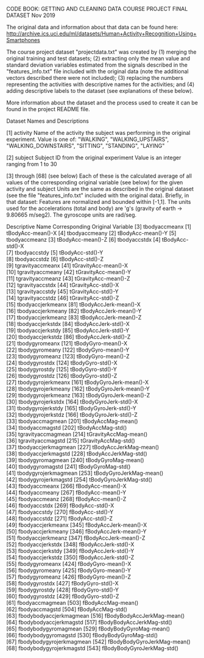 CODE BOOK: GETTING AND CLEANING DATA COURSE PROJECT FINAL DATASET
Nov 2019

The original data and information about that data can be found here:
http://archive.ics.uci.edu/ml/datasets/Human+Activity+Recognition+Using+Smartphones

The course project dataset "projectdata.txt" was created by (1) merging the original training and test datasets; (2) extracting only the mean value and standard deviation variables estimated from the signals described in the "features_info.txt" file included with the original data (note the additional vectors described there were not included); (3) replacing the numbers representing the activities with descriptive names for the activities; and (4) adding descriptive labels to the dataset (see explanations of these below).

More information about the dataset and the process used to create it can be found in the project README file.



Dataset Names and Descriptions

 [1] activity
        Name of the activity the subject was performing in the original experiment.
        Value is one of: "WALKING", "WALKING_UPSTAIRS", "WALKING_DOWNSTAIRS",
                "SITTING", "STANDING", "LAYING"
        
 [2] subject
        Subject ID from the original experiment
        Value is an integer ranging from 1 to 30

 [3] through [68] (see below)
        Each of these is the calculated average of all values of the corresponding 
                original variable (see below) for the given activity and subject
        Units are the same as described in the original dataset (see the file
                "features_info.txt" included with the original data). 
                Briefly, in that dataset:
                        Features are normalized and bounded within [-1,1].
                        The units used for the accelerations (total and body) are 'g's (gravity of earth -> 9.80665 m/seg2).
                        The gyroscope units are rad/seg.
 
 Descriptive Name               Corresponding Original Variable
 [3] tbodyaccmeanx              [1] tBodyAcc-mean()-X
 [4] tbodyaccmeany              [2] tBodyAcc-mean()-Y
 [5] tbodyaccmeanz              [3] tBodyAcc-mean()-Z
 [6] tbodyaccstdx               [4] tBodyAcc-std()-X        
 [7] tbodyaccstdy               [5] tBodyAcc-std()-Y            
 [8] tbodyaccstdz               [6] tBodyAcc-std()-Z          
 [9] tgravityaccmeanx          [41] tGravityAcc-mean()-X        
[10] tgravityaccmeany          [42] tGravityAcc-mean()-Y       
[11] tgravityaccmeanz          [43] tGravityAcc-mean()-Z        
[12] tgravityaccstdx           [44] tGravityAcc-std()-X        
[13] tgravityaccstdy           [45] tGravityAcc-std()-Y         
[14] tgravityaccstdz           [46] tGravityAcc-std()-Z        
[15] tbodyaccjerkmeanx         [81] tBodyAccJerk-mean()-X       
[16] tbodyaccjerkmeany         [82] tBodyAccJerk-mean()-Y      
[17] tbodyaccjerkmeanz         [83] tBodyAccJerk-mean()-Z       
[18] tbodyaccjerkstdx          [84] tBodyAccJerk-std()-X       
[19] tbodyaccjerkstdy          [85] tBodyAccJerk-std()-Y        
[20] tbodyaccjerkstdz          [86] tBodyAccJerk-std()-Z       
[21] tbodygyromeanx           [121] tBodyGyro-mean()-X          
[22] tbodygyromeany           [122] tBodyGyro-mean()-Y         
[23] tbodygyromeanz           [123] tBodyGyro-mean()-Z          
[24] tbodygyrostdx            [124] tBodyGyro-std()-X          
[25] tbodygyrostdy            [125] tBodyGyro-std()-Y           
[26] tbodygyrostdz            [126] tBodyGyro-std()-Z          
[27] tbodygyrojerkmeanx       [161] tBodyGyroJerk-mean()-X              
[28] tbodygyrojerkmeany       [162] tBodyGyroJerk-mean()-Y     
[29] tbodygyrojerkmeanz       [163] tBodyGyroJerk-mean()-Z      
[30] tbodygyrojerkstdx        [164] tBodyGyroJerk-std()-X      
[31] tbodygyrojerkstdy        [165] tBodyGyroJerk-std()-Y       
[32] tbodygyrojerkstdz        [166] tBodyGyroJerk-std()-Z      
[33] tbodyaccmagmean          [201] tBodyAccMag-mean()          
[34] tbodyaccmagstd           [202] tBodyAccMag-std()          
[35] tgravityaccmagmean       [214] tGravityAccMag-mean()       
[36] tgravityaccmagstd        [215] tGravityAccMag-std()       
[37] tbodyaccjerkmagmean      [227] tBodyAccJerkMag-mean()      
[38] tbodyaccjerkmagstd       [228] tBodyAccJerkMag-std()      
[39] tbodygyromagmean         [240] tBodyGyroMag-mean()         
[40] tbodygyromagstd          [241] tBodyGyroMag-std()         
[41] tbodygyrojerkmagmean     [253] tBodyGyroJerkMag-mean()     
[42] tbodygyrojerkmagstd      [254] tBodyGyroJerkMag-std()     
[43] fbodyaccmeanx            [266] fBodyAcc-mean()-X           
[44] fbodyaccmeany            [267] fBodyAcc-mean()-Y          
[45] fbodyaccmeanz            [268] fBodyAcc-mean()-Z           
[46] fbodyaccstdx             [269] fBodyAcc-std()-X           
[47] fbodyaccstdy             [270] fBodyAcc-std()-Y            
[48] fbodyaccstdz             [271] fBodyAcc-std()-Z           
[49] fbodyaccjerkmeanx        [345] fBodyAccJerk-mean()-X       
[50] fbodyaccjerkmeany        [346] fBodyAccJerk-mean()-Y      
[51] fbodyaccjerkmeanz        [347] fBodyAccJerk-mean()-Z       
[52] fbodyaccjerkstdx         [348] fBodyAccJerk-std()-X       
[53] fbodyaccjerkstdy         [349] fBodyAccJerk-std()-Y        
[54] fbodyaccjerkstdz         [350] fBodyAccJerk-std()-Z       
[55] fbodygyromeanx           [424] fBodyGyro-mean()-X          
[56] fbodygyromeany           [425] fBodyGyro-mean()-Y         
[57] fbodygyromeanz           [426] fBodyGyro-mean()-Z          
[58] fbodygyrostdx            [427] fBodyGyro-std()-X          
[59] fbodygyrostdy            [428] fBodyGyro-std()-Y           
[60] fbodygyrostdz            [429] fBodyGyro-std()-Z          
[61] fbodyaccmagmean          [503] fBodyAccMag-mean()          
[62] fbodyaccmagstd           [504] fBodyAccMag-std()          
[63] fbodybodyaccjerkmagmean  [516] fBodyBodyAccJerkMag-mean()  
[64] fbodybodyaccjerkmagstd   [517] fBodyBodyAccJerkMag-std()  
[65] fbodybodygyromagmean     [529] fBodyBodyGyroMag-mean()     
[66] fbodybodygyromagstd      [530] fBodyBodyGyroMag-std()     
[67] fbodybodygyrojerkmagmean [542] fBodyBodyGyroJerkMag-mean() 
[68] fbodybodygyrojerkmagstd  [543] fBodyBodyGyroJerkMag-std()
